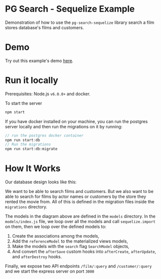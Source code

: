 # PG Search - Sequelize Example

Demonstration of how to use the `pg-search-sequelize` library search a film stores database's films and customers.

# Demo

Try out this example's demo [here](https://project-demo.herokuapp.com/search).

# Run it locally

Prerequisites: Node.js `v6.0.0+` and docker.

To start the server

```js
npm start
```

If you have docker installed on your machine, you can run the postgres server locally and then run the migrations on it by running:

```js
// run the postgres docker container
npm run start:db
// Run the migrations
npm run start:db:migrate
```

# How It Works

Our database design looks like this:



We want to be able to search films and customers. But we also want to be able to search for films by actor names or customers by the store they rented the movie from. All of this is defined in the migration files inside the `migrations` directory.

The models in the diagram above are defined in the `models` directory. In the `models/index.js` file, we loop over all the models and call `sequelize.import` on them, then we loop over the defined models to:

1. Create the associations among the models, 
1. Add the `referenceModel` to the materialized views models,
1. Make the models with the `search` flag `SearchModel` objects,
1. And convert the `afterSave` custom hooks into `afterCreate`, `afterUpdate`, and `afterDestroy` hooks. 

Finally, we expose two API endpoints `/film/:query` and `/customer/:query` and we start the express server on port `3000`